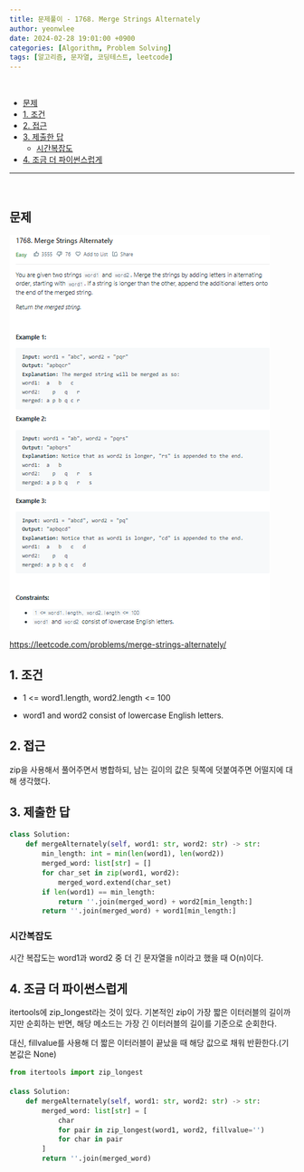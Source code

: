 ```yaml
---
title: 문제풀이 - 1768. Merge Strings Alternately
author: yeonwlee
date: 2024-02-28 19:01:00 +0900
categories: [Algorithm, Problem Solving]
tags: [알고리즘, 문자열, 코딩테스트, leetcode]
---
```


<br>

- [문제](#문제)
- [1. 조건](#1-조건)
- [2. 접근](#2-접근)
- [3. 제출한 답](#3-제출한-답)
  - [시간복잡도](#시간복잡도)
- [4. 조금 더 파이썬스럽게](#4-조금-더-파이썬스럽게)

---

<br>

## 문제

![image alt 문제](/assets/img/post/2024-02-28-problemsolving-leetcode-1768-merge-strings-alternately/img0.png)

<https://leetcode.com/problems/merge-strings-alternately/>

## 1. 조건

- 1 <= word1.length, word2.length <= 100

- word1 and word2 consist of lowercase English letters.

## 2. 접근

zip을 사용해서 풀어주면서 병합하되, 남는 길이의 값은 뒷쪽에 덧붙여주면 어떨지에 대해 생각했다.

## 3. 제출한 답

```python
class Solution:
    def mergeAlternately(self, word1: str, word2: str) -> str:
        min_length: int = min(len(word1), len(word2))
        merged_word: list[str] = []
        for char_set in zip(word1, word2):
            merged_word.extend(char_set)
        if len(word1) == min_length:
            return ''.join(merged_word) + word2[min_length:]
        return ''.join(merged_word) + word1[min_length:]

```

### 시간복잡도

시간 복잡도는 word1과 word2 중 더 긴 문자열을 n이라고 했을 때 O(n)이다.

## 4. 조금 더 파이썬스럽게

itertools에 zip_longest라는 것이 있다.
기본적인 zip이 가장 짧은 이터러블의 길이까지만 순회하는 반면,
해당 메소드는 가장 긴 이터러블의 길이를 기준으로 순회한다.

대신, fillvalue를 사용해 더 짧은 이터러블이 끝났을 때 해당 값으로 채워 반환한다.(기본값은 None)

```python
from itertools import zip_longest

class Solution:
    def mergeAlternately(self, word1: str, word2: str) -> str:
        merged_word: list[str] = [
            char
            for pair in zip_longest(word1, word2, fillvalue='')
            for char in pair
        ]
        return ''.join(merged_word)

```
